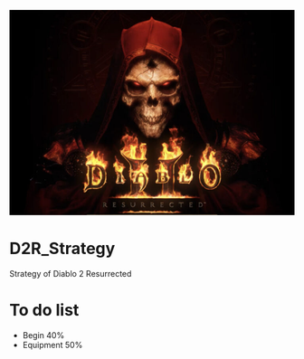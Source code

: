 ![avatar](./img/title_img.jpeg) 
# D2R_Strategy
Strategy of Diablo 2 Resurrected

# To do list
- Begin 40%
- Equipment 50%